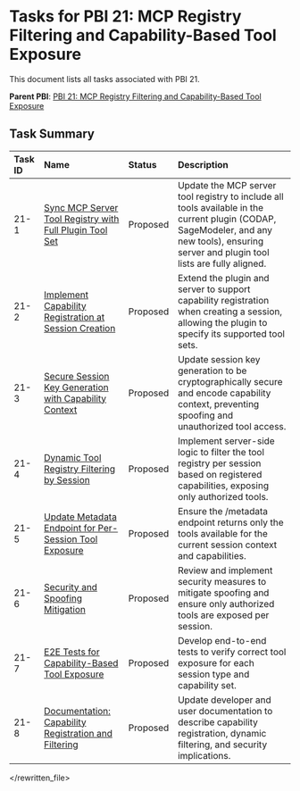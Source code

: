 # Tasks for PBI 21: MCP Registry Filtering and Capability-Based Tool Exposure

This document lists all tasks associated with PBI 21.

**Parent PBI**: [PBI 21: MCP Registry Filtering and Capability-Based Tool Exposure](./prd.md)

## Task Summary

| Task ID | Name | Status | Description |
| :------ | :--- | :----- | :---------- |
| 21-1 | [Sync MCP Server Tool Registry with Full Plugin Tool Set](./21-1.md) | Proposed | Update the MCP server tool registry to include all tools available in the current plugin (CODAP, SageModeler, and any new tools), ensuring server and plugin tool lists are fully aligned. |
| 21-2 | [Implement Capability Registration at Session Creation](./21-2.md) | Proposed | Extend the plugin and server to support capability registration when creating a session, allowing the plugin to specify its supported tool sets. |
| 21-3 | [Secure Session Key Generation with Capability Context](./21-3.md) | Proposed | Update session key generation to be cryptographically secure and encode capability context, preventing spoofing and unauthorized tool access. |
| 21-4 | [Dynamic Tool Registry Filtering by Session](./21-4.md) | Proposed | Implement server-side logic to filter the tool registry per session based on registered capabilities, exposing only authorized tools. |
| 21-5 | [Update Metadata Endpoint for Per-Session Tool Exposure](./21-5.md) | Proposed | Ensure the /metadata endpoint returns only the tools available for the current session context and capabilities. |
| 21-6 | [Security and Spoofing Mitigation](./21-6.md) | Proposed | Review and implement security measures to mitigate spoofing and ensure only authorized tools are exposed per session. |
| 21-7 | [E2E Tests for Capability-Based Tool Exposure](./21-7.md) | Proposed | Develop end-to-end tests to verify correct tool exposure for each session type and capability set. |
| 21-8 | [Documentation: Capability Registration and Filtering](./21-8.md) | Proposed | Update developer and user documentation to describe capability registration, dynamic filtering, and security implications. |

</rewritten_file> 
